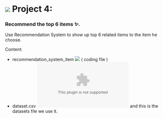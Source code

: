  # ![](https://ga-dash.s3.amazonaws.com/production/assets/logo-9f88ae6c9c3871690e33280fcf557f33.png) Project 4: 
 ### Recommend the top 6 items ✨. 
Use Recommendation System to show up top 6 related items to the item he choose.  

Content:
 - recommendation_system_item ![](https://git.generalassemb.ly/AseelAlawadh/unsupervised_learning_algorithms/blob/master/recommendation_system_item.ipynb) ( coding file )
- dataset.csv ![](https://git.generalassemb.ly/AseelAlawadh/unsupervised_learning_algorithms/blob/master/dataset.csv) and this is the datasets file we use it.
